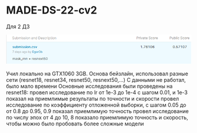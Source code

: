 # MADE-DS-22-cv2
Для 2 ДЗ

![](score.png)

Учил локально на GTX1060 3GB. Основа бейзлайн, использовал разные сети (resnet18, resnet34, resnet50, resnext50,...)
С данными не работал, было мало времени
Основные исследования были проведены на resnet18:
провел исследование по lr от 1e-3 до 1e-4 с шагом 0.01, и 1e-3 показал на приемлимые результаты по точности и скорости
провел исследование по коэффициенту отложенной выборки, с шагом 0.05 до от 0.8 до 0.95, 0.9 показал приемлимую точность
провел исследование по числу эпох от 4 до 10, 8 показало приемлимую точность и скорость, чтобы можно было пробовать более сложные модели
